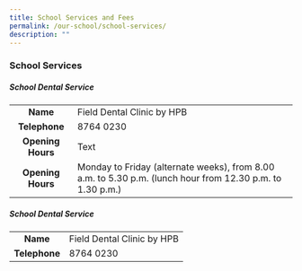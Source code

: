 ```yaml
---
title: School Services and Fees
permalink: /our-school/school-services/
description: ""
---
```

### School Services
##### School Dental Service
| | | 
|:---:|:---| 
|**Name**|Field Dental Clinic by HPB|
|**Telephone**| 8764 0230 |
|**Opening Hours**| Text     |
|**Opening Hours**|Monday to Friday (alternate weeks), from 8.00 a.m. to 5.30 p.m. (lunch hour from 12.30 p.m. to 1.30 p.m.)|


##### School Dental Service
| | | 
|:---:|:---| 
|**Name**|Field Dental Clinic by HPB|
|**Telephone**| 8764 0230 |




